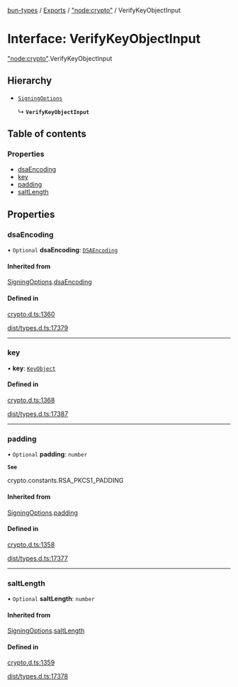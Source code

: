[bun-types](../README.md) / [Exports](../modules.md) / ["node:crypto"](../modules/node_crypto_.md) / VerifyKeyObjectInput

# Interface: VerifyKeyObjectInput

["node:crypto"](../modules/node_crypto_.md).VerifyKeyObjectInput

## Hierarchy

- [`SigningOptions`](crypto_.SigningOptions.md)

  ↳ **`VerifyKeyObjectInput`**

## Table of contents

### Properties

- [dsaEncoding](node_crypto_.VerifyKeyObjectInput.md#dsaencoding)
- [key](node_crypto_.VerifyKeyObjectInput.md#key)
- [padding](node_crypto_.VerifyKeyObjectInput.md#padding)
- [saltLength](node_crypto_.VerifyKeyObjectInput.md#saltlength)

## Properties

### dsaEncoding

• `Optional` **dsaEncoding**: [`DSAEncoding`](../modules/crypto_.md#dsaencoding)

#### Inherited from

[SigningOptions](crypto_.SigningOptions.md).[dsaEncoding](crypto_.SigningOptions.md#dsaencoding)

#### Defined in

[crypto.d.ts:1360](https://github.com/valgaze/bun-types/blob/5e53f27/crypto.d.ts#L1360)

[dist/types.d.ts:17379](https://github.com/valgaze/bun-types/blob/5e53f27/dist/types.d.ts#L17379)

___

### key

• **key**: [`KeyObject`](../classes/crypto_.KeyObject.md)

#### Defined in

[crypto.d.ts:1368](https://github.com/valgaze/bun-types/blob/5e53f27/crypto.d.ts#L1368)

[dist/types.d.ts:17387](https://github.com/valgaze/bun-types/blob/5e53f27/dist/types.d.ts#L17387)

___

### padding

• `Optional` **padding**: `number`

**`See`**

crypto.constants.RSA_PKCS1_PADDING

#### Inherited from

[SigningOptions](crypto_.SigningOptions.md).[padding](crypto_.SigningOptions.md#padding)

#### Defined in

[crypto.d.ts:1358](https://github.com/valgaze/bun-types/blob/5e53f27/crypto.d.ts#L1358)

[dist/types.d.ts:17377](https://github.com/valgaze/bun-types/blob/5e53f27/dist/types.d.ts#L17377)

___

### saltLength

• `Optional` **saltLength**: `number`

#### Inherited from

[SigningOptions](crypto_.SigningOptions.md).[saltLength](crypto_.SigningOptions.md#saltlength)

#### Defined in

[crypto.d.ts:1359](https://github.com/valgaze/bun-types/blob/5e53f27/crypto.d.ts#L1359)

[dist/types.d.ts:17378](https://github.com/valgaze/bun-types/blob/5e53f27/dist/types.d.ts#L17378)
